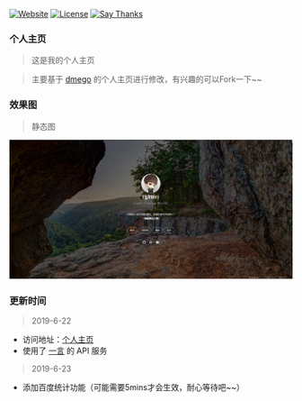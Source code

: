 [![Website](https://img.shields.io/website-up-down-green-red/http/i.dmego.me.svg)](http://tgdwcj.cn/)
[![License](https://img.shields.io/github/license/dmego/home.github.io.svg)](/LICENSE)
[![Say Thanks](https://img.shields.io/badge/Say-Thanks!-1EAEDB.svg)](https://saythanks.io/to/dmego)

### 个人主页
>这是我的个人主页

>主要基于 [dmego](https://i.dmego.me/) 的个人主页进行修改，有兴趣的可以Fork一下~~


### 效果图

>静态图

![主页PNG](./img/home.png)


### 更新时间

>2019-6-22

- 访问地址：[个人主页](http://tgdwcj.cn/)
- 使用了 [一言](http://hitokoto.cn/) 的 API 服务

>2019-6-23
 
- 添加百度统计功能（可能需要5mins才会生效，耐心等待吧~~）
